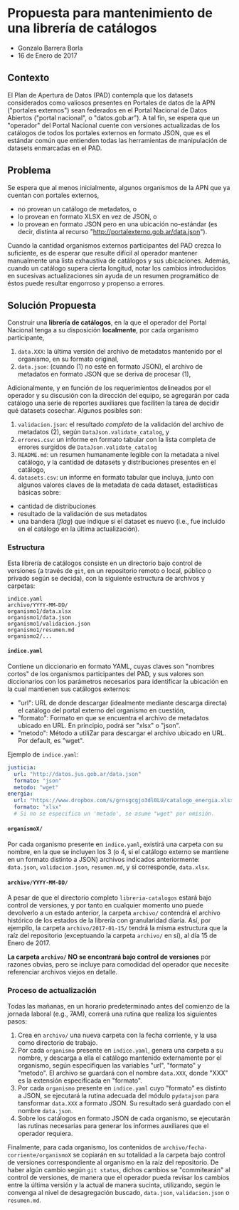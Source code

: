 # Propuesta para mantenimiento de una librería de catálogos
- Gonzalo Barrera Borla
- 16 de Enero de 2017

## Contexto
El Plan de Apertura de Datos (PAD) contempla que los datasets considerados como valiosos presentes en Portales de datos de la APN ("portales externos") sean federados en el Portal Nacional de Datos Abiertos ("portal nacional", o "datos.gob.ar"). 
A tal fin, se espera que un "operador" del Portal Nacional cuente con versiones actualizadas de los catálogos de todos los portales externos en formato JSON, que es el estándar común que entienden todas las herramientas de manipulación de datasets enmarcadas en el PAD.

## Problema
Se espera que al menos inicialmente, algunos organismos de la APN que ya cuentan con portales externos, 
- no provean un catálogo de metadatos, o
- lo provean en formato XLSX en vez de JSON, o
- lo provean en formato JSON pero en una ubicación no-estándar (es decir, distinta al recurso "http://portalexterno.gob.ar/data.json").

Cuando la cantidad organismos externos participantes del PAD crezca lo suficiente, es de esperar que resulte difícil al operador mantener manualmente una lista exhaustiva de catálogos y sus ubicaciones. Además, cuando un catálogo supera cierta longitud, notar los cambios introducidos en sucesivas actualizaciones sin ayuda de un resumen programático de éstos puede resultar engorroso y propenso a errores.

## Solución Propuesta
Construir una **librería de catálogos**, en la que el operador del Portal Nacional tenga a su disposición **localmente**, por cada organismo participante,

1. `data.XXX`: la última versión del archivo de metadatos mantenido por el organismo, en su formato original,
2. `data.json`: (cuando (1) no esté en formato JSON), el archivo de metadatos en formato JSON que se deriva de procesar (1),

Adicionalmente, y en función de los requerimientos delineados por el operador y su discusión con la dirección del equipo, se agregarán por cada catálogo una serie de reportes auxiliares que faciliten la tarea de decidir qué datasets cosechar. Algunos posibles son:
1. `validacion.json`: el resultado _completo_ de la validación del archivo de metadatos (2), según `DataJson.validate_catalog`, y
2. `errores.csv`: un informe en formato tabular con la lista completa de errores surgidos de `DataJson.validate_catalog`
3. `README.md`: un resumen humanamente legible con la metadata a nivel catálogo, y la cantidad de datasets y distribuciones presentes en el catálogo,
4. `datasets.csv`: un informe en formato tabular que incluya, junto con algunos valores claves de la metadata de cada dataset, estadísticas básicas sobre:
  - cantidad de distribuciones
  - resultado de la validación de sus metadatos
  - una bandera (*flag*) que indique si el dataset es nuevo (i.e., fue incluido en el catálogo en la última actualización).

### Estructura
Esta librería de catálogos consiste en un directorio bajo control de versiones (a través de `git`, en un repositorio remoto o local, público o privado según se decida), con la siguiente estructura de archivos y carpetas:
```
indice.yaml
archivo/YYYY-MM-DD/
organismo1/data.xlsx
organismo1/data.json
organismo1/validacion.json
organismo1/resumen.md
organismo2/...
```
#### `indice.yaml`
Contiene un diccionario en formato YAML, cuyas claves son "nombres cortos" de los organismos participantes del PAD, y sus valores son diccionarios con los parámetros necesarios para identificar la ubicación en la cual mantienen sus catálogos externos:
  - "url": URL de donde descargar (idealmente mediante descarga directa) el catálogo del portal externo del organismo en cuestión,
  - "formato": Formato en que se encuentra el archivo de metadatos ubicado en URL. En principio, podrá ser "xlsx" o "json".
  - "metodo": Método a utiliZar para descargar el archivo ubicado en URL. Por default, es "wget".

Ejemplo de `indice.yaml`:
```yaml
justicia:
  url: "http://datos.jus.gob.ar/data.json"
  formato: "json"
  metodo: "wget"
energia:
  url: "https://www.dropbox.com/s/grnsgcgjo3dl0LU/catalogo_energia.xlsx"
  formato: "xlsx"
  # Si no se especifica un 'metodo', se asume "wget" por omisión.
```
#### `organismoX/`
Por cada organismo presente en `indice.yaml`, existirá una carpeta con su nombre, en la que se incluyen los 3 (o 4, si el catálogo externo se mantiene en un formato distinto a JSON) archivos indicados anteriormente: `data.json`, `validacion.json`, `resumen.md`, y si corresponde, `data.xlsx`.

#### `archivo/YYYY-MM-DD/`
A pesar de que el directorio completo `libreria-catalogos` estará bajo control de versiones, y por tanto en cualquier momento uno puede devolverlo a un estado anterior, la carpeta `archivo/` contendrá el archivo histórico de los estados de la librería con granularidad diaria. Así, por ejempllo, la carpeta `archivo/2017-01-15/` tendrá la misma estructura que la raíz del repositorio (exceptuando la carpeta `archivo/` en sí), al día 15 de Enero de 2017.

**La carpeta `archivo/` NO se encontrará bajo control de versiones** por razones obvias, pero se incluye para comodidad del operador que necesite referenciar archivos viejos en detalle.

### Proceso de actualización

Todas las mañanas, en un horario predeterminado antes del comienzo de la jornada laboral (e.g., 7AM), correrá una rutina que realiza los siguientes pasos:

1. Crea en `archivo/` una nueva carpeta con la fecha corriente, y la usa como directorio de trabajo.
2. Por cada `organismo` presente en `indice.yaml`, genera una carpeta a su nombre, y descarga a ella el catálogo mantenido externamente por el organismo, según especifiquen las variables "url", "formato" y "metodo". El archivo se guardará con el nombre `data.XXX`, donde "XXX" es la extensión especificada en "formato".
3. Por cada `organismo` presente en `indice.yaml` cuyo "formato" es distinto a JSON, se ejecutará la rutina adecuada del módulo `pydatajson` para tansformar `data.XXX` a formato JSON. Su resultado será guardado con el nombre `data.json`.
4. Sobre los catálogos en formato JSON de cada organismo, se ejecutarán las rutinas necesarias para generar los informes auxiliares que el operador requiera.

Finalmente, para cada organismo, los contenidos de `archivo/fecha-corriente/organismoX` se copiarán en su totalidad a la carpeta bajo control de versiones correspondiente al organismo en la raíz del repositorio. De haber algún cambio según `git status`, dichos cambios se "commitearán" al control de versiones, de manera que el operador pueda revisar los cambios entre la última versión y la actual de manera sucinta, utilizando, según le convenga al nivel de desagregación buscado, `data.json`, `validacion.json` o `resumen.md`.
